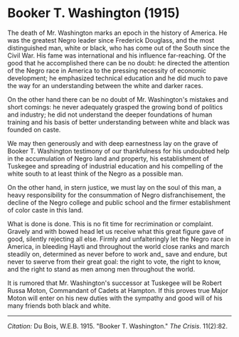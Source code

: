 <!--
title:   Booker T. Washington
author:  Du Bois, W.E.B.
journal: The Crisis
year:    1915
volume:  11
issue:   2
pages:   82
-->
# Booker T. Washington (1915)

<!--![Booker T. Washington](https://upload.wikimedia.org/wikipedia/commons/1/1b/Booker_T_Washington_retouched_flattened-crop.jpg)-->

The death of Mr. Washington marks an epoch in the history of America. He was the greatest Negro leader since Frederick Douglass, and the most distinguished man, white or black, who has come out of the South since the Civil War. His fame was international and his influence far-reaching. Of the good that he accomplished there can be no doubt: he directed the attention of the Negro race in America to the pressing necessity of economic development; he emphasized technical education and he did much to pave the way for an understanding between the white and darker races.

On the other hand there can be no doubt of Mr. Washington's mistakes and short comings: he never adequately grasped the growing bond of politics and industry; he did not understand the deeper foundations of human training and his basis of better understanding between white and black was founded on caste.

We may then generously and with deep earnestness lay on the grave of Booker T. Washington testimony of our thankfulness for his undoubted help in the accumulation of Negro land and property, his establishment of Tuskegee and spreading of industrial education and his compelling of the white south to at least think of the Negro as a possible man.

On the other hand, in stern justice, we must lay on the soul of this man, a heavy responsibility for the consummation of Negro disfranchisement, the decline of the Negro college and public school and the firmer establishment of color caste in this land.

What is done is done. This is no fit time for recrimination or complaint. Gravely and with bowed head let us receive what this great figure gave of good, silently rejecting all else. Firmly and unfalteringly let the Negro race in America, in bleeding Hayti and throughout the world close ranks and march steadily on, determined as never before to work and_ save and endure, but never to swerve from their great goal: the right to vote, the right to know, and the right to stand as men among men throughout the world.

It is rumored that Mr. Washington's successor at Tuskegee will be Robert Russa Moton, Commandant of Cadets at Hampton. If this proves true Major Moton will enter on his new duties with the sympathy and good will of his many friends both black and white.

____________________
*Citation:* Du Bois, W.E.B. 1915. "Booker T. Washington." *The Crisis*. 11(2):82.
